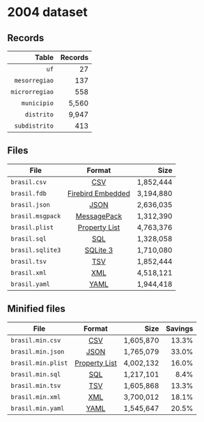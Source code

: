 # 2004 dataset

## Records

|          Table | Records |
| --------------:| -------:|
|           `uf` |      27 |
|  `mesorregiao` |     137 |
| `microrregiao` |     558 |
|    `municipio` |   5,560 |
|     `distrito` |   9,947 |
|  `subdistrito` |     413 |

## Files

| File             | Format                                                                                 |      Size |
| ---------------- |:--------------------------------------------------------------------------------------:| ---------:|
| `brasil.csv`     | [CSV](https://en.wikipedia.org/wiki/Comma-separated_values)                            | 1,852,444 |
| `brasil.fdb`     | [Firebird Embedded](https://en.wikipedia.org/wiki/Embedded_database#Firebird_Embedded) | 3,194,880 |
| `brasil.json`    | [JSON](https://en.wikipedia.org/wiki/JSON)                                             | 2,636,035 |
| `brasil.msgpack` | [MessagePack](https://en.wikipedia.org/wiki/MessagePack)                               | 1,312,390 |
| `brasil.plist`   | [Property List](https://en.wikipedia.org/wiki/Property_list)                           | 4,763,376 |
| `brasil.sql`     | [SQL](https://en.wikipedia.org/wiki/SQL)                                               | 1,328,058 |
| `brasil.sqlite3` | [SQLite 3](https://en.wikipedia.org/wiki/SQLite)                                       | 1,710,080 |
| `brasil.tsv`     | [TSV](https://en.wikipedia.org/wiki/Tab-separated_values)                              | 1,852,444 |
| `brasil.xml`     | [XML](https://en.wikipedia.org/wiki/XML)                                               | 4,518,121 |
| `brasil.yaml`    | [YAML](https://en.wikipedia.org/wiki/YAML)                                             | 1,944,418 |

## Minified files

| File               | Format                                                       |      Size | Savings |
| ------------------ |:------------------------------------------------------------:| ---------:| -------:|
| `brasil.min.csv`   | [CSV](https://en.wikipedia.org/wiki/Comma-separated_values)  | 1,605,870 |   13.3% |
| `brasil.min.json`  | [JSON](https://en.wikipedia.org/wiki/JSON)                   | 1,765,079 |   33.0% |
| `brasil.min.plist` | [Property List](https://en.wikipedia.org/wiki/Property_list) | 4,002,132 |   16.0% |
| `brasil.min.sql`   | [SQL](https://en.wikipedia.org/wiki/SQL)                     | 1,217,101 |    8.4% |
| `brasil.min.tsv`   | [TSV](https://en.wikipedia.org/wiki/Tab-separated_values)    | 1,605,868 |   13.3% |
| `brasil.min.xml`   | [XML](https://en.wikipedia.org/wiki/XML)                     | 3,700,012 |   18.1% |
| `brasil.min.yaml`  | [YAML](https://en.wikipedia.org/wiki/YAML)                   | 1,545,647 |   20.5% |